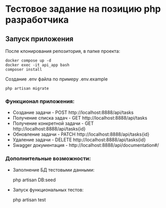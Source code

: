 # Тестовое задание на позицию php разработчика

## Запуск приложения
После клонирования репозитория, в папке проекта:

    docker compose up -d
    docker exec -it api_app bash
    composer install

Создание .env файла по примеру .env.example

    php artisan migrate

### Функционал приложения:

- Создание задачи - POST http://localhost:8888/api/tasks
- Получение списка задач - GET http://localhost:8888/api/tasks
- Получение конкретной задачи - GET http://localhost:8888/api/tasks{id}
- Обновление задачи - PATCH http://localhost:8888/api/tasks{id}
- Удаление задачи - DELETE http://localhost:8888/api/tasks{id}  
- Swagger документация - http://localhost:8888/api/documentation#/
  
### Дополнительные возможности:

- Заполнение БД тестовыми данными:


    php artisan DB:seed

- Запуск функциональных тестов:


    php artisan test
